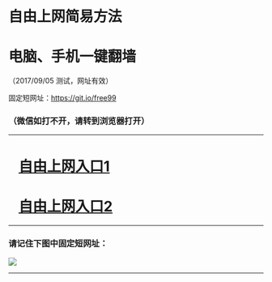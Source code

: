 ﻿# 自由上网简易方法

# 电脑、手机一键翻墙

（2017/09/05 测试，网址有效）

固定短网址：https://git.io/free99

### （微信如打不开，请转到浏览器打开）


***





# &nbsp;&nbsp; <a href="http://ft560623742.fwq-tz1001.xyz/fwqtz01.html?t=090500128950 " target="_blank">自由上网入口1</a>
# &nbsp;&nbsp; <a href="http://ft2651824204.fwq-tz1002.xyz/fwqtz02.html?t=090500121793 " target="_blank">自由上网入口2</a>
***

### 请记住下图中固定短网址：

<img src="https://s3-us-west-2.amazonaws.com/fwq-1001/yjfq-20170905okok.png" /> 


***

